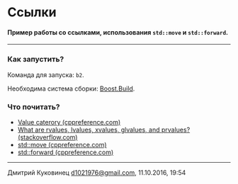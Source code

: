 # Ссылки
#### Пример работы со ссылками, использования `std::move` и `std::forward`.
---

### Как запустить?
Команда для запуска: `b2`.

Необходима система сборки: [Boost.Build](http://www.boost.org/build/).

### Что почитать?
- [Value caterory (cppreference.com)](http://en.cppreference.com/w/cpp/language/value_category)
- [What are rvalues, lvalues, xvalues, glvalues, and prvalues? (stackoverflow.com)](http://stackoverflow.com/questions/3601602/what-are-rvalues-lvalues-xvalues-glvalues-and-prvalues)
- [std::move (cppreference.com)](http://en.cppreference.com/w/cpp/utility/move)
- [std::forward (cppreference.com)](http://en.cppreference.com/w/cpp/utility/forward)

---
Дмитрий Куковинец <d1021976@gmail.com>, 11.10.2016, 19:54
